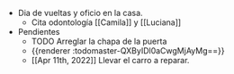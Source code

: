 - Dia de vueltas y oficio en la casa.
	- Cita odontología [[Camila]] y [[Luciana]]
- Pendientes
	- TODO Arreglar la chapa de la puerta
	- {{renderer :todomaster-QXByIDl0aCwgMjAyMg==}}
	- [[Apr 11th, 2022]] Llevar el carro a reparar.